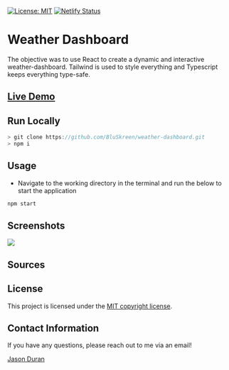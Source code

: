 
[![License: MIT](https://img.shields.io/badge/License-MIT-blue.svg)](https://opensource.org/licenses/MIT) [![Netlify Status](https://api.netlify.com/api/v1/badges/4ffda06a-d7d4-4852-8014-cb28ee52af85/deploy-status)](https://app.netlify.com/sites/blu-forecast/deploys)
# Weather Dashboard

The objective was to use React to create a dynamic and interactive weather-dashboard. Tailwind is used to style everything and Typescript keeps everything type-safe.

## [Live Demo](https://cascading-solar-system.herokuapp.com/ "blu-weather")

## Run Locally

```javascript
> git clone https://github.com/BluSkreen/weather-dashboard.git
> npm i
```

## Usage
* Navigate to the working directory in the terminal and run the below to start the application
```javascript
npm start
```

## Screenshots
![](img/)

## Sources

## License

This project is licensed under the [MIT copyright license](./LICENSE "MIT copyright license").

## Contact Information

If you have any questions, please reach out to me via an email!

[Jason Duran](jasonduran303@gmail.com "Jason Duran")
